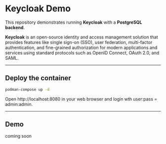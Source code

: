 # Keycloak Demo

This repository demonstrates running **Keycloak** with a **PostgreSQL backend**.

**Keycloak** is an open-source identity and access management solution that provides features like single sign-on (SSO), user federation, multi-factor authentication, and fine-grained authorization for modern applications and services using standard protocols such as OpenID Connect, OAuth 2.0, and SAML.

---

## Deploy the container

```bash
podman-compose up -d
```

Open http://localhost:8080 in your web browser and login wth user:pass = admin:admin.

---

## Demo

coming soon